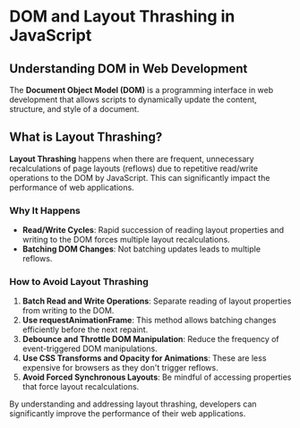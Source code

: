 
# DOM and Layout Thrashing in JavaScript

## Understanding DOM in Web Development

The **Document Object Model (DOM)** is a programming interface in web development that allows scripts to dynamically update the content, structure, and style of a document.

## What is Layout Thrashing?

**Layout Thrashing** happens when there are frequent, unnecessary recalculations of page layouts (reflows) due to repetitive read/write operations to the DOM by JavaScript. This can significantly impact the performance of web applications.

### Why It Happens

- **Read/Write Cycles**: Rapid succession of reading layout properties and writing to the DOM forces multiple layout recalculations.
- **Batching DOM Changes**: Not batching updates leads to multiple reflows.

### How to Avoid Layout Thrashing

1. **Batch Read and Write Operations**: Separate reading of layout properties from writing to the DOM.
2. **Use requestAnimationFrame**: This method allows batching changes efficiently before the next repaint.
3. **Debounce and Throttle DOM Manipulation**: Reduce the frequency of event-triggered DOM manipulations.
4. **Use CSS Transforms and Opacity for Animations**: These are less expensive for browsers as they don't trigger reflows.
5. **Avoid Forced Synchronous Layouts**: Be mindful of accessing properties that force layout recalculations.

By understanding and addressing layout thrashing, developers can significantly improve the performance of their web applications.
